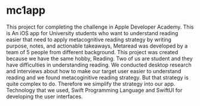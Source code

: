 # mc1app

This project for completing the challenge in Apple Developer Academy. This is An iOS app for University students who want to understand reading easier that need to apply metacognitive reading strategy by writing purpose, notes, and actionable takeaways,
Metaread was developed by a team of 5 people from different background. This project was created because we have the same hobby, Reading. Two of us are student and they have difficulties in understanding reading. We conducted desktop research and interviews about how to make our target user easier to understand reading and we found metacoginitive reading strategy. But that strategy is quite complex to do. Therefore we simplify the strategy into our app.  
Technology that we used, Swift Programming Language and SwiftUI for developing the user interfaces.


